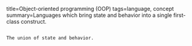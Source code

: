 title=Object-oriented programming (OOP)
tags=language, concept
summary=Languages which bring state and behavior into a single first-class construct.
~~~~~~

The union of state and behavior.

